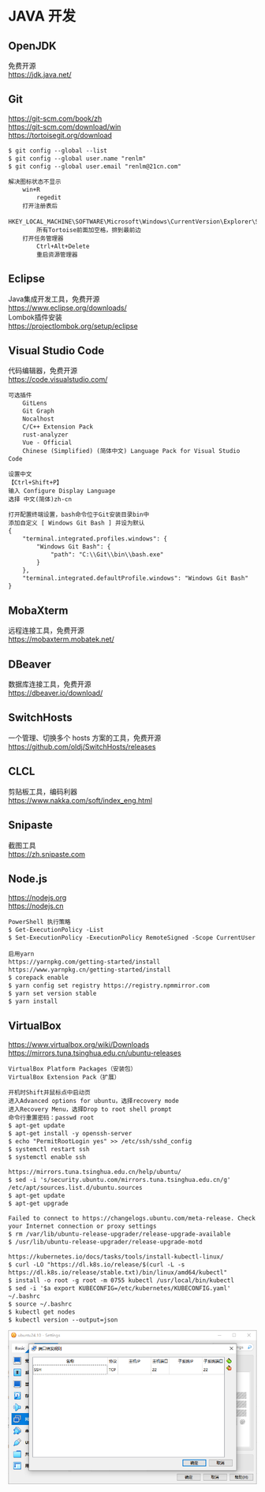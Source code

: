 # JAVA 开发

## OpenJDK
免费开源  
<a href="https://jdk.java.net/" target="_blank">https://<span></span>jdk.java.net/</a>  

## Git
<a href="https://git-scm.com/book/zh" target="_blank">https://<span></span>git-scm.com/book/zh</a>  
<a href="https://git-scm.com/download/win" target="_blank">https://<span></span>git-scm.com/download/win</a>  
<a href="https://tortoisegit.org/download" target="_blank">https://<span></span>tortoisegit.org/download</a>  

```
$ git config --global --list
$ git config --global user.name "renlm"
$ git config --global user.email "renlm@21cn.com"
```

```
解决图标状态不显示
    win+R  
        regedit
    打开注册表后
        HKEY_LOCAL_MACHINE\SOFTWARE\Microsoft\Windows\CurrentVersion\Explorer\ShellIconOverlayIdentifiers
        所有Tortoise前面加空格，排到最前边
    打开任务管理器
        Ctrl+Alt+Delete
        重启资源管理器
```

## Eclipse
Java集成开发工具，免费开源  
<a href="https://www.eclipse.org/downloads/" target="_blank">https://<span></span>www.eclipse.org/downloads/</a>  
Lombok插件安装  
<a href="https://projectlombok.org/setup/eclipse" target="_blank">https://<span></span>projectlombok.org/setup/eclipse</a>  

## Visual Studio Code
代码编辑器，免费开源  
<a href="https://code.visualstudio.com/" target="_blank">https://<span></span>code.visualstudio.com/</a>  

```
可选插件
	GitLens
    Git Graph
    Nocalhost
    C/C++ Extension Pack
    rust-analyzer
    Vue - Official
    Chinese (Simplified) (简体中文) Language Pack for Visual Studio Code
```

```
设置中文
【Ctrl+Shift+P】
输入 Configure Display Language
选择 中文(简体)zh-cn
```

```
打开配置终端设置，bash命令位于Git安装目录bin中
添加自定义 [ Windows Git Bash ] 并设为默认
{
    "terminal.integrated.profiles.windows": {
        "Windows Git Bash": {
            "path": "C:\\Git\\bin\\bash.exe"
        }
    },
    "terminal.integrated.defaultProfile.windows": "Windows Git Bash"
}
```

## MobaXterm
远程连接工具，免费开源  
<a href="https://mobaxterm.mobatek.net/" target="_blank">https://<span></span>mobaxterm.mobatek.net/</a>  

## DBeaver
数据库连接工具，免费开源  
<a href="https://dbeaver.io/download/" target="_blank">https://<span></span>dbeaver.io/download/</a>  

## SwitchHosts
一个管理、切换多个 hosts 方案的工具，免费开源  
<a href="https://github.com/oldj/SwitchHosts/releases" target="_blank">https://<span></span>github.com/oldj/SwitchHosts/releases</a>  

## CLCL
剪贴板工具，编码利器  
<a href="https://www.nakka.com/soft/index_eng.html" target="_blank">https://<span></span>www.nakka.com/soft/index_eng.html</a>  

## Snipaste  
截图工具  
<a href="https://zh.snipaste.com" target="_blank">https://<span></span>zh.snipaste.com</a>  

## Node.js
<a href="https://nodejs.org" target="_blank">https://<span></span>nodejs.org</a>  
<a href="https://nodejs.cn" target="_blank">https://<span></span>nodejs.cn</a>  

```
PowerShell 执行策略
$ Get-ExecutionPolicy -List
$ Set-ExecutionPolicy -ExecutionPolicy RemoteSigned -Scope CurrentUser

启用yarn 
https://yarnpkg.com/getting-started/install
https://www.yarnpkg.cn/getting-started/install
$ corepack enable
$ yarn config set registry https://registry.npmmirror.com
$ yarn set version stable
$ yarn install
```

## VirtualBox
<a href="https://www.virtualbox.org/wiki/Downloads" target="_blank">https://<span></span>www.virtualbox.org/wiki/Downloads</a>  
<a href="https://mirrors.tuna.tsinghua.edu.cn/ubuntu-releases" target="_blank">https://<span></span>mirrors.tuna.tsinghua.edu.cn/ubuntu-releases</a>  

```
VirtualBox Platform Packages（安装包）
VirtualBox Extension Pack（扩展）
```

	开机时Shift并鼠标点中启动页
	进入Advanced options for ubuntu，选择recovery mode
	进入Recovery Menu，选择Drop to root shell prompt
	命令行重置密码：passwd root
	$ apt-get update
	$ apt-get install -y openssh-server
	$ echo "PermitRootLogin yes" >> /etc/ssh/sshd_config
	$ systemctl restart ssh
	$ systemctl enable ssh

```
https://mirrors.tuna.tsinghua.edu.cn/help/ubuntu/
$ sed -i 's/security.ubuntu.com/mirrors.tuna.tsinghua.edu.cn/g' /etc/apt/sources.list.d/ubuntu.sources
$ apt-get update
$ apt-get upgrade
```

```
Failed to connect to https://changelogs.ubuntu.com/meta-release. Check your Internet connection or proxy settings
$ rm /var/lib/ubuntu-release-upgrader/release-upgrade-available
$ /usr/lib/ubuntu-release-upgrader/release-upgrade-motd
```

```
https://kubernetes.io/docs/tasks/tools/install-kubectl-linux/
$ curl -LO "https://dl.k8s.io/release/$(curl -L -s https://dl.k8s.io/release/stable.txt)/bin/linux/amd64/kubectl"
$ install -o root -g root -m 0755 kubectl /usr/local/bin/kubectl
$ sed -i '$a export KUBECONFIG=/etc/kubernetes/KUBECONFIG.yaml' ~/.bashrc
$ source ~/.bashrc
$ kubectl get nodes
$ kubectl version --output=json
```

![端口转发](../imgs/VirtualBox/PortForward.png "端口转发")
